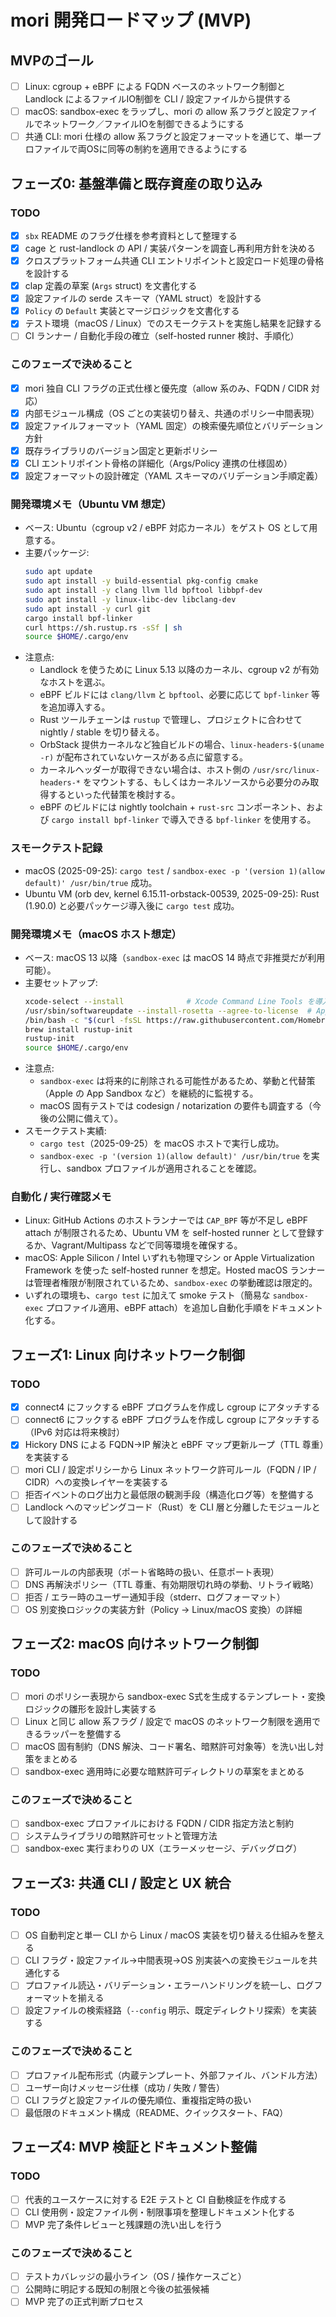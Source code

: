 # mori 開発ロードマップ (MVP)

## MVPのゴール
- [ ] Linux: cgroup + eBPF による FQDN ベースのネットワーク制御と Landlock によるファイルIO制御を CLI / 設定ファイルから提供する
- [ ] macOS: sandbox-exec をラップし、mori の allow 系フラグと設定ファイルでネットワーク／ファイルIOを制御できるようにする
- [ ] 共通 CLI: mori 仕様の allow 系フラグと設定フォーマットを通じて、単一プロファイルで両OSに同等の制約を適用できるようにする

## フェーズ0: 基盤準備と既存資産の取り込み
### TODO
- [x] `sbx` README のフラグ仕様を参考資料として整理する
- [x] cage と rust-landlock の API / 実装パターンを調査し再利用方針を決める
- [x] クロスプラットフォーム共通 CLI エントリポイントと設定ロード処理の骨格を設計する
- [x] clap 定義の草案 (`Args` struct) を文書化する
- [x] 設定ファイルの serde スキーマ（YAML struct）を設計する
- [x] `Policy` の `Default` 実装とマージロジックを文書化する
- [x] テスト環境（macOS / Linux）でのスモークテストを実施し結果を記録する
- [ ] CI ランナー / 自動化手段の確立（self-hosted runner 検討、手順化）
### このフェーズで決めること
- [x] mori 独自 CLI フラグの正式仕様と優先度（allow 系のみ、FQDN / CIDR 対応）
- [x] 内部モジュール構成（OS ごとの実装切り替え、共通のポリシー中間表現）
- [x] 設定ファイルフォーマット（YAML 固定）の検索優先順位とバリデーション方針
- [x] 既存ライブラリのバージョン固定と更新ポリシー
- [x] CLI エントリポイント骨格の詳細化（Args/Policy 連携の仕様固め）
- [x] 設定フォーマットの設計確定（YAML スキーマのバリデーション手順定義）

### 開発環境メモ（Ubuntu VM 想定）
- ベース: Ubuntu（cgroup v2 / eBPF 対応カーネル）をゲスト OS として用意する。
- 主要パッケージ:
  ```bash
  sudo apt update
  sudo apt install -y build-essential pkg-config cmake
  sudo apt install -y clang llvm lld bpftool libbpf-dev
  sudo apt install -y linux-libc-dev libclang-dev
  sudo apt install -y curl git
  cargo install bpf-linker
  curl https://sh.rustup.rs -sSf | sh
  source $HOME/.cargo/env
  ```
- 注意点:
  - Landlock を使うために Linux 5.13 以降のカーネル、cgroup v2 が有効なホストを選ぶ。
  - eBPF ビルドには `clang/llvm` と `bpftool`、必要に応じて `bpf-linker` 等を追加導入する。
  - Rust ツールチェーンは `rustup` で管理し、プロジェクトに合わせて nightly / stable を切り替える。
  - OrbStack 提供カーネルなど独自ビルドの場合、`linux-headers-$(uname -r)` が配布されていないケースがある点に留意する。
  - カーネルヘッダーが取得できない場合は、ホスト側の `/usr/src/linux-headers-*` をマウントする、もしくはカーネルソースから必要分のみ取得するといった代替策を検討する。
  - eBPF のビルドには nightly toolchain + `rust-src` コンポーネント、および `cargo install bpf-linker` で導入できる `bpf-linker` を使用する。

### スモークテスト記録
- macOS (2025-09-25): `cargo test` / `sandbox-exec -p '(version 1)(allow default)' /usr/bin/true` 成功。
- Ubuntu VM (orb dev, kernel 6.15.11-orbstack-00539, 2025-09-25): Rust (1.90.0) と必要パッケージ導入後に `cargo test` 成功。

### 開発環境メモ（macOS ホスト想定）
- ベース: macOS 13 以降（`sandbox-exec` は macOS 14 時点で非推奨だが利用可能）。
- 主要セットアップ:
  ```bash
  xcode-select --install              # Xcode Command Line Tools を導入
  /usr/sbin/softwareupdate --install-rosetta --agree-to-license  # Apple Silicon で必要なら
  /bin/bash -c "$(curl -fsSL https://raw.githubusercontent.com/Homebrew/install/HEAD/install.sh)"
  brew install rustup-init
  rustup-init
  source $HOME/.cargo/env
  ```
- 注意点:
  - `sandbox-exec` は将来的に削除される可能性があるため、挙動と代替策（Apple の App Sandbox など）を継続的に監視する。
  - macOS 固有テストでは codesign / notarization の要件も調査する（今後の公開に備えて）。
- スモークテスト実績:
  - `cargo test`（2025-09-25）を macOS ホストで実行し成功。
  - `sandbox-exec -p '(version 1)(allow default)' /usr/bin/true` を実行し、sandbox プロファイルが適用されることを確認。

### 自動化 / 実行確認メモ
- Linux: GitHub Actions のホストランナーでは `CAP_BPF` 等が不足し eBPF attach が制限されるため、Ubuntu VM を self-hosted runner として登録するか、Vagrant/Multipass などで同等環境を確保する。
- macOS: Apple Silicon / Intel いずれも物理マシン or Apple Virtualization Framework を使った self-hosted runner を想定。Hosted macOS ランナーは管理者権限が制限されているため、`sandbox-exec` の挙動確認は限定的。
- いずれの環境も、`cargo test` に加えて smoke テスト（簡易な `sandbox-exec` プロファイル適用、eBPF attach）を追加し自動化手順をドキュメント化する。

## フェーズ1: Linux 向けネットワーク制御
### TODO
- [x] connect4 にフックする eBPF プログラムを作成し cgroup にアタッチする
- [ ] connect6 にフックする eBPF プログラムを作成し cgroup にアタッチする（IPv6 対応は将来検討）
- [x] Hickory DNS による FQDN→IP 解決と eBPF マップ更新ループ（TTL 尊重）を実装する
- [ ] mori CLI / 設定ポリシーから Linux ネットワーク許可ルール（FQDN / IP / CIDR）への変換レイヤーを実装する
- [ ] 拒否イベントのログ出力と最低限の観測手段（構造化ログ等）を整備する
- [ ] Landlock へのマッピングコード（Rust）を CLI 層と分離したモジュールとして設計する
### このフェーズで決めること
- [ ] 許可ルールの内部表現（ポート省略時の扱い、任意ポート表現）
- [ ] DNS 再解決ポリシー（TTL 尊重、有効期限切れ時の挙動、リトライ戦略）
- [ ] 拒否 / エラー時のユーザー通知手段（stderr、ログフォーマット）
- [ ] OS 別変換ロジックの実装方針（Policy -> Linux/macOS 変換）の詳細

## フェーズ2: macOS 向けネットワーク制御
### TODO
- [ ] mori のポリシー表現から sandbox-exec S式を生成するテンプレート・変換ロジックの雛形を設計し実装する
- [ ] Linux と同じ allow 系フラグ / 設定で macOS のネットワーク制限を適用できるラッパーを整備する
- [ ] macOS 固有制約（DNS 解決、コード署名、暗黙許可対象等）を洗い出し対策をまとめる
- [ ] sandbox-exec 適用時に必要な暗黙許可ディレクトリの草案をまとめる
### このフェーズで決めること
- [ ] sandbox-exec プロファイルにおける FQDN / CIDR 指定方法と制約
- [ ] システムライブラリの暗黙許可セットと管理方法
- [ ] sandbox-exec 実行まわりの UX（エラーメッセージ、デバッグログ）

## フェーズ3: 共通 CLI / 設定と UX 統合
### TODO
- [ ] OS 自動判定と単一 CLI から Linux / macOS 実装を切り替える仕組みを整える
- [ ] CLI フラグ・設定ファイル→中間表現→OS 別実装への変換モジュールを共通化する
- [ ] プロファイル読込・バリデーション・エラーハンドリングを統一し、ログフォーマットを揃える
- [ ] 設定ファイルの検索経路（`--config` 明示、既定ディレクトリ探索）を実装する
### このフェーズで決めること
- [ ] プロファイル配布形式（内蔵テンプレート、外部ファイル、バンドル方法）
- [ ] ユーザー向けメッセージ仕様（成功 / 失敗 / 警告）
- [ ] CLI フラグと設定ファイルの優先順位、重複指定時の扱い
- [ ] 最低限のドキュメント構成（README、クイックスタート、FAQ）

## フェーズ4: MVP 検証とドキュメント整備
### TODO
- [ ] 代表的ユースケースに対する E2E テストと CI 自動検証を作成する
- [ ] CLI 使用例・設定ファイル例・制限事項を整理しドキュメント化する
- [ ] MVP 完了条件レビューと残課題の洗い出しを行う
### このフェーズで決めること
- [ ] テストカバレッジの最小ライン（OS / 操作ケースごと）
- [ ] 公開時に明記する既知の制限と今後の拡張候補
- [ ] MVP 完了の正式判断プロセス

